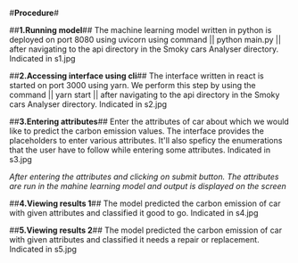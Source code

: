 #**Procedure**#


##**1.Running model**##
The machine learning model written in python is deployed on port 8080 using uvicorn using command
||  python main.py  || after navigating to the api directory in the Smoky cars Analyser directory. Indicated in s1.jpg


##**2.Accessing interface using cli**##
The interface written in react is started on port 3000 using yarn. We perform this step by using the command 
||  yarn start || after navigating to the api directory in the Smoky cars Analyser directory. Indicated in s2.jpg


##**3.Entering attributes**##
Enter the attributes of car about which we would like to predict the carbon emission values. The interface provides the placeholders to 
enter various attributes. It'll also speficy the enumerations that the user have to follow while entering some attributes. Indicated in s3.jpg


_After entering the attributes and clicking on submit button. The attributes are run in the mahine learning model and output is displayed on the screen_


##**4.Viewing results 1**##
The model predicted the carbon emission of car with given attributes and classified it good to go. Indicated in s4.jpg


##**5.Viewing results 2**##
The model predicted the carbon emission of car with given attributes and classified it needs a repair or replacement. Indicated in s5.jpg
